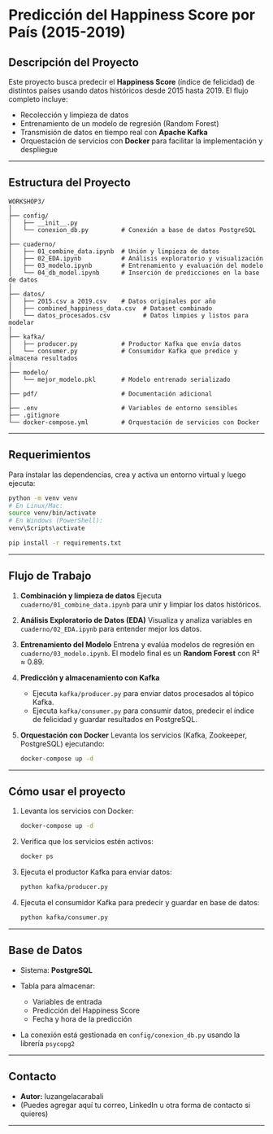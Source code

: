 # Predicción del Happiness Score por País (2015-2019)

## Descripción del Proyecto

Este proyecto busca predecir el **Happiness Score** (índice de felicidad) de distintos países usando datos históricos desde 2015 hasta 2019. El flujo completo incluye:

* Recolección y limpieza de datos
* Entrenamiento de un modelo de regresión (Random Forest)
* Transmisión de datos en tiempo real con **Apache Kafka**
* Orquestación de servicios con **Docker** para facilitar la implementación y despliegue

---

## Estructura del Proyecto

```
WORKSHOP3/
│
├── config/
│   ├── __init__.py
│   └── conexion_db.py         # Conexión a base de datos PostgreSQL
│
├── cuaderno/
│   ├── 01_combine_data.ipynb  # Unión y limpieza de datos
│   ├── 02_EDA.ipynb           # Análisis exploratorio y visualización
│   ├── 03_modelo.ipynb        # Entrenamiento y evaluación del modelo
│   └── 04_db_model.ipynb      # Inserción de predicciones en la base de datos
│
├── datos/
│   ├── 2015.csv a 2019.csv    # Datos originales por año
│   ├── combined_happiness_data.csv  # Dataset combinado
│   └── datos_procesados.csv         # Datos limpios y listos para modelar
│
├── kafka/
│   ├── producer.py            # Productor Kafka que envía datos
│   └── consumer.py            # Consumidor Kafka que predice y almacena resultados
│
├── modelo/
│   └── mejor_modelo.pkl       # Modelo entrenado serializado
│
├── pdf/                       # Documentación adicional
│
├── .env                       # Variables de entorno sensibles
├── .gitignore
└── docker-compose.yml         # Orquestación de servicios con Docker
```

---

## Requerimientos

Para instalar las dependencias, crea y activa un entorno virtual y luego ejecuta:

```bash
python -m venv venv
# En Linux/Mac:
source venv/bin/activate
# En Windows (PowerShell):
venv\Scripts\activate

pip install -r requirements.txt
```

---

## Flujo de Trabajo

1. **Combinación y limpieza de datos**
   Ejecuta `cuaderno/01_combine_data.ipynb` para unir y limpiar los datos históricos.

2. **Análisis Exploratorio de Datos (EDA)**
   Visualiza y analiza variables en `cuaderno/02_EDA.ipynb` para entender mejor los datos.

3. **Entrenamiento del Modelo**
   Entrena y evalúa modelos de regresión en `cuaderno/03_modelo.ipynb`. El modelo final es un **Random Forest** con R² ≈ 0.89.

4. **Predicción y almacenamiento con Kafka**

   * Ejecuta `kafka/producer.py` para enviar datos procesados al tópico Kafka.
   * Ejecuta `kafka/consumer.py` para consumir datos, predecir el índice de felicidad y guardar resultados en PostgreSQL.

5. **Orquestación con Docker**
   Levanta los servicios (Kafka, Zookeeper, PostgreSQL) ejecutando:

   ```bash
   docker-compose up -d
   ```

---

## Cómo usar el proyecto

1. Levanta los servicios con Docker:

   ```bash
   docker-compose up -d
   ```

2. Verifica que los servicios estén activos:

   ```bash
   docker ps
   ```

3. Ejecuta el productor Kafka para enviar datos:

   ```bash
   python kafka/producer.py
   ```

4. Ejecuta el consumidor Kafka para predecir y guardar en base de datos:

   ```bash
   python kafka/consumer.py
   ```

---

## Base de Datos

* Sistema: **PostgreSQL**
* Tabla para almacenar:

  * Variables de entrada
  * Predicción del Happiness Score
  * Fecha y hora de la predicción
* La conexión está gestionada en `config/conexion_db.py` usando la librería `psycopg2`

---

## Contacto

* **Autor:** luzangelacarabali
* (Puedes agregar aquí tu correo, LinkedIn u otra forma de contacto si quieres)

---

